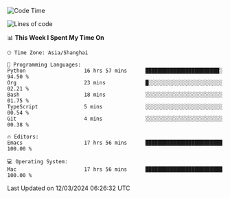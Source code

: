 <!--START_SECTION:waka-->
![Code Time](http://img.shields.io/badge/Code%20Time-1%2C833%20hrs%2056%20mins-blue)

![Lines of code](https://img.shields.io/badge/From%20Hello%20World%20I%27ve%20Written-288.3%20thousand%20lines%20of%20code-blue)

📊 **This Week I Spent My Time On** 

```text
🕑︎ Time Zone: Asia/Shanghai

💬 Programming Languages: 
Python                   16 hrs 57 mins      ████████████████████████░   94.50 % 
Org                      23 mins             █░░░░░░░░░░░░░░░░░░░░░░░░   02.21 % 
Bash                     18 mins             ░░░░░░░░░░░░░░░░░░░░░░░░░   01.75 % 
TypeScript               5 mins              ░░░░░░░░░░░░░░░░░░░░░░░░░   00.54 % 
Git                      4 mins              ░░░░░░░░░░░░░░░░░░░░░░░░░   00.38 % 

🔥 Editors: 
Emacs                    17 hrs 56 mins      █████████████████████████   100.00 % 

💻 Operating System: 
Mac                      17 hrs 56 mins      █████████████████████████   100.00 % 
```


 Last Updated on 12/03/2024 06:26:32 UTC
<!--END_SECTION:waka-->
